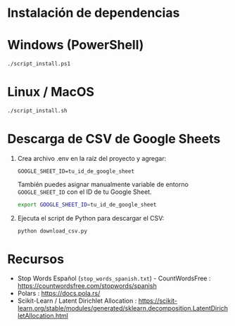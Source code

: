 # Instalación de dependencias

# Windows (PowerShell)
```bash
./script_install.ps1
```
# Linux / MacOS
```bash
./script_install.sh
```

# Descarga de CSV de Google Sheets

1. Crea archivo .env en la raíz del proyecto y agregar:
    ```plaintext
    GOOGLE_SHEET_ID=tu_id_de_google_sheet
    ```
    También puedes asignar manualmente variable de entorno `GOOGLE_SHEET_ID` con el ID de tu Google Sheet.

    ```bash
    export GOOGLE_SHEET_ID=tu_id_de_google_sheet
    ```
2. Ejecuta el script de Python para descargar el CSV:
    ```bash
    python download_csv.py
    ```
# Recursos

- Stop Words Español (`stop_words_spanish.txt`) - CountWordsFree : https://countwordsfree.com/stopwords/spanish
- Polars : https://docs.pola.rs/
- Scikit-Learn / Latent Dirichlet Allocation : https://scikit-learn.org/stable/modules/generated/sklearn.decomposition.LatentDirichletAllocation.html 
  